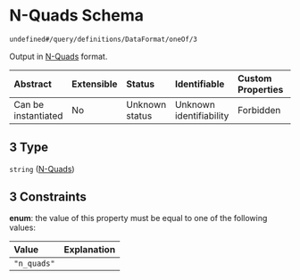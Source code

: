 # N-Quads Schema

```txt
undefined#/query/definitions/DataFormat/oneOf/3
```

Output in [N-Quads](https://www.w3.org/TR/n-quads/) format.

| Abstract            | Extensible | Status         | Identifiable            | Custom Properties | Additional Properties | Access Restrictions | Defined In                                                                     |
| :------------------ | :--------- | :------------- | :---------------------- | :---------------- | :-------------------- | :------------------ | :----------------------------------------------------------------------------- |
| Can be instantiated | No         | Unknown status | Unknown identifiability | Forbidden         | Allowed               | none                | [okp4-cognitarium.json\*](schema/okp4-cognitarium.json "open original schema") |

## 3 Type

`string` ([N-Quads](okp4-cognitarium-querymsg-definitions-dataformat-oneof-n-quads.md))

## 3 Constraints

**enum**: the value of this property must be equal to one of the following values:

| Value       | Explanation |
| :---------- | :---------- |
| `"n_quads"` |             |
